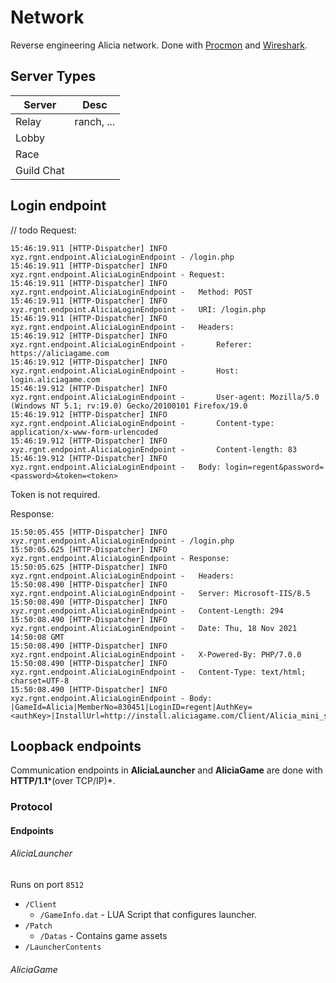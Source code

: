 # Network
Reverse engineering Alicia network. Done with [Procmon](https://docs.microsoft.com/en-us/sysinternals/downloads/procmon) and [Wireshark](https://www.wireshark.org).

## Server Types
| Server | Desc |
| ------ | ---- |
| Relay  | ranch, ... |
| Lobby  | |
| Race   | | 
| Guild Chat | |

## Login endpoint
// todo
Request:
```
15:46:19.911 [HTTP-Dispatcher] INFO  xyz.rgnt.endpoint.AliciaLoginEndpoint - /login.php
15:46:19.911 [HTTP-Dispatcher] INFO  xyz.rgnt.endpoint.AliciaLoginEndpoint - Request: 
15:46:19.911 [HTTP-Dispatcher] INFO  xyz.rgnt.endpoint.AliciaLoginEndpoint -   Method: POST
15:46:19.911 [HTTP-Dispatcher] INFO  xyz.rgnt.endpoint.AliciaLoginEndpoint -   URI: /login.php
15:46:19.911 [HTTP-Dispatcher] INFO  xyz.rgnt.endpoint.AliciaLoginEndpoint -   Headers:
15:46:19.912 [HTTP-Dispatcher] INFO  xyz.rgnt.endpoint.AliciaLoginEndpoint -       Referer: https://aliciagame.com
15:46:19.912 [HTTP-Dispatcher] INFO  xyz.rgnt.endpoint.AliciaLoginEndpoint -       Host: login.aliciagame.com
15:46:19.912 [HTTP-Dispatcher] INFO  xyz.rgnt.endpoint.AliciaLoginEndpoint -       User-agent: Mozilla/5.0 (Windows NT 5.1; rv:19.0) Gecko/20100101 Firefox/19.0
15:46:19.912 [HTTP-Dispatcher] INFO  xyz.rgnt.endpoint.AliciaLoginEndpoint -       Content-type: application/x-www-form-urlencoded
15:46:19.912 [HTTP-Dispatcher] INFO  xyz.rgnt.endpoint.AliciaLoginEndpoint -       Content-length: 83
15:46:19.912 [HTTP-Dispatcher] INFO  xyz.rgnt.endpoint.AliciaLoginEndpoint -   Body: login=regent&password=<password>&token=<token>
```
Token is not required.

Response:
```
15:50:05.455 [HTTP-Dispatcher] INFO  xyz.rgnt.endpoint.AliciaLoginEndpoint - /login.php
15:50:05.625 [HTTP-Dispatcher] INFO  xyz.rgnt.endpoint.AliciaLoginEndpoint - Response: 
15:50:05.625 [HTTP-Dispatcher] INFO  xyz.rgnt.endpoint.AliciaLoginEndpoint -   Headers: 
15:50:08.490 [HTTP-Dispatcher] INFO  xyz.rgnt.endpoint.AliciaLoginEndpoint -   Server: Microsoft-IIS/8.5
15:50:08.490 [HTTP-Dispatcher] INFO  xyz.rgnt.endpoint.AliciaLoginEndpoint -   Content-Length: 294
15:50:08.490 [HTTP-Dispatcher] INFO  xyz.rgnt.endpoint.AliciaLoginEndpoint -   Date: Thu, 18 Nov 2021 14:50:08 GMT
15:50:08.490 [HTTP-Dispatcher] INFO  xyz.rgnt.endpoint.AliciaLoginEndpoint -   X-Powered-By: PHP/7.0.0
15:50:08.490 [HTTP-Dispatcher] INFO  xyz.rgnt.endpoint.AliciaLoginEndpoint -   Content-Type: text/html; charset=UTF-8
15:50:08.490 [HTTP-Dispatcher] INFO  xyz.rgnt.endpoint.AliciaLoginEndpoint - Body: 		|GameId=Alicia|MemberNo=830451|LoginID=regent|AuthKey=<authKey>|InstallUrl=http://install.aliciagame.com/Client/Alicia_mini_setup_04.exe|ServerType=0|ServerInfo=:|Age=16|Sex=2|Birthday=|WardNo=0|CityCode=00|ZipCode=|PCBangNo=0|CloseTime=
```

## Loopback endpoints
Communication endpoints in **AliciaLauncher** and **AliciaGame** are done with **HTTP/1.1***(over TCP/IP)*. 

### Protocol

#### Endpoints
###### AliciaLauncher
Runs on port `8512`
- `/Client`
	- `/GameInfo.dat` - LUA Script that configures launcher.
- `/Patch` 
    - `/Datas` - Contains game assets
- `/LauncherContents`
###### AliciaGame
